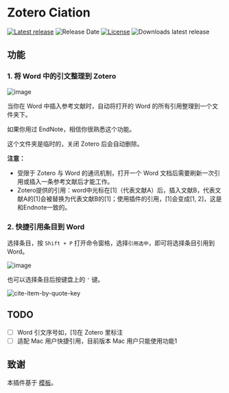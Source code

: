 # Zotero Ciation

[![Latest release](https://img.shields.io/github/v/release/MuiseDestiny/zotero-citation)](https://github.com/MuiseDestiny/zotero-citation/releases)
![Release Date](https://img.shields.io/github/release-date/MuiseDestiny/zotero-citation?color=9cf)
[![License](https://img.shields.io/github/license/MuiseDestiny/zotero-citation)](https://github.com/MuiseDestiny/zotero-citation/blob/master/LICENSE)
![Downloads latest release](https://img.shields.io/github/downloads/MuiseDestiny/zotero-citation/latest/total?color=yellow)

## 功能

### 1. 将 Word 中的引文整理到 Zotero

![image](https://user-images.githubusercontent.com/51939531/214794436-d1688d9b-652d-40ba-9af8-d397a4f26ae2.png)

当你在 Word 中插入参考文献时，自动将打开的 Word 的所有引用整理到一个文件夹下。

如果你用过 EndNote，相信你很熟悉这个功能。

这个文件夹是临时的，关闭 Zotero 后会自动删除。

**注意：**
- 受限于 Zotero 与 Word 的通讯机制，打开一个 Word 文档后需要刷新一次引用或插入一条参考文献后才能工作。
- Zotero提供的引用：word中光标在[1]（代表文献A）后，插入文献B，代表文献A的[1]会被替换为代表文献B的[1]；使用插件的引用，[1]会变成[1, 2]，这是和Endnote一致的。

### 2. 快捷引用条目到 Word

选择条目，按 `Shift + P` 打开命令窗格，选择`引用选中`，即可将选择条目引用到 Word。

![image](https://user-images.githubusercontent.com/51939531/214848994-efb607ff-6f5a-4639-9db8-42e7bfd602fb.png)

也可以选择条目后按键盘上的 `'` 键。

![cite-item-by-quote-key](https://user-images.githubusercontent.com/44738481/215477177-c0a58567-a5e4-410c-a8d4-c1207fab02b0.gif)

## TODO

- [ ] Word 引文序号如，[1]在 Zotero 里标注
- [ ] 适配 Mac 用户快捷引用，目前版本 Mac 用户只能使用功能1

## 致谢

本插件基于 [模板](https://github.com/MuiseDestiny/zotero-addon-template)。
